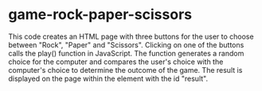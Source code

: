 # game-rock-paper-scissors

This code creates an HTML page with three buttons for the user to choose between "Rock", "Paper" and "Scissors".
Clicking on one of the buttons calls the play() function in JavaScript. 
The function generates a random choice for the computer and compares the user's choice with the computer's choice to determine the outcome of the game. 
The result is displayed on the page within the element with the id "result".
